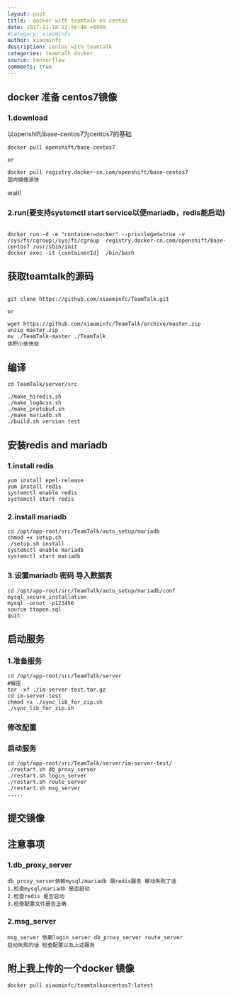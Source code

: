 ```yaml
---
layout: post
title:  docker with teamtalk on centos
date: 2017-11-18 22:56:48 +0800
#category: xiaominfc
author: xiaominfc
description: centos with teamtalk
categories: teamtalk docker
source: tensorflow
comments: true
---
```



## docker 准备 centos7镜像

### 1.download

以openshift/base-centos7为centos7的基础

~~~
docker pull openshift/base-centos7

or

docker pull registry.docker-cn.com/openshift/base-centos7 
国内镜像源快

~~~

wait!

### 2.run(要支持systemctl start service以便mariadb，redis能启动)

~~~

docker run -d -e "container=docker" --privileged=true -v /sys/fs/cgroup:/sys/fs/cgroup  registry.docker-cn.com/openshift/base-centos7 /usr/sbin/init
docker exec -it {containerId}  /bin/bash

~~~

## 获取teamtalk的源码

~~~

git clone https://github.com/xiaominfc/TeamTalk.git

or 

wget https://github.com/xiaominfc/TeamTalk/archive/master.zip
unzip master.zip
mv ./TeamTalk-master ./TeamTalk
体积小些快些
~~~

## 编译

~~~
cd TeamTalk/server/src

./make_hiredis.sh
./make_log4cxx.sh
./make_protobuf.sh
./make_mariadb.sh
./build.sh version test

~~~

## 安装redis and mariadb


### 1.install redis
~~~
yum install epel-release
yum install redis
systemctl enable redis
systemctl start redis
~~~

### 2.install mariadb

~~~
cd /opt/app-root/src/TeamTalk/auto_setup/mariadb
chmod +x setup.sh
./setup.sh install
systemctl enable mariadb
systemctl start mariadb
~~~

### 3.设置mariadb 密码 导入数据表

~~~
cd /opt/app-root/src/TeamTalk/auto_setup/mariadb/conf
mysql_secure_installation
mysql -uroot -p123456
source ttopen.sql
quit

~~~

## 启动服务

### 1.准备服务
~~~
cd /opt/app-root/src/TeamTalk/server
#解压
tar -xf ./im-server-test.tar.gz
cd im-server-test
chmod +x ./sync_lib_for_zip.sh
./sync_lib_for_zip.sh

~~~
### 修改配置


### 启动服务
~~~
cd /opt/app-root/src/TeamTalk/server/im-server-test/
./restart.sh db_proxy_server
./restart.sh login_server
./restart.sh route_server
./restart.sh msg_server
.....
~~~


## 提交镜像


## 注意事项

### 1.db\_proxy\_server

~~~
db_proxy_server依赖mysql/mariadb 跟redis服务 移动失败了话
1.检查mysql/mariadb 是否启动
2.检查redis 是否启动
3.检查配置文件是否正确
~~~

### 2.msg_server

~~~
msg_server 依赖login_server db_proxy_server route_server
启动失败的话 检查配置以及上述服务
~~~

## 附上我上传的一个docker 镜像

~~~
docker pull xiaominfc/teamtalkoncentos7:latest
~~~
